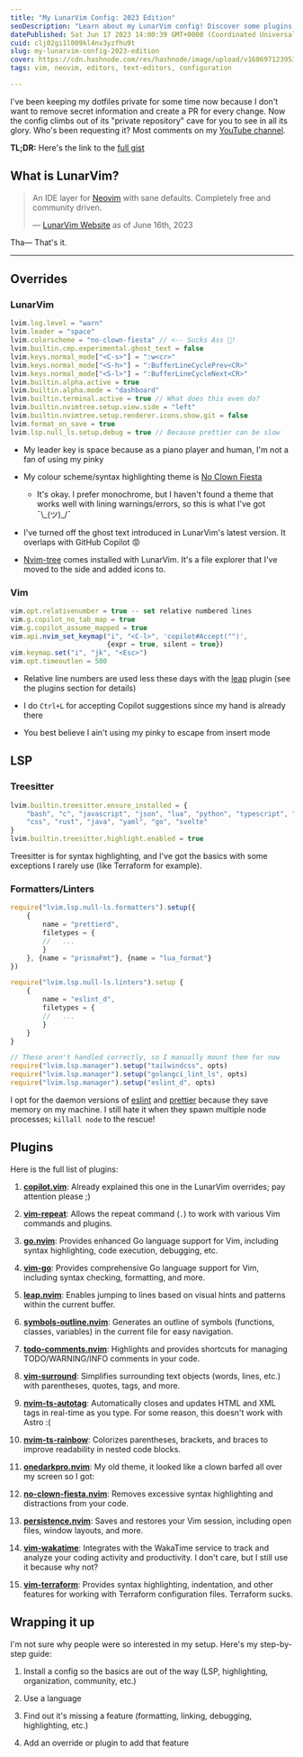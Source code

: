 ```yaml
---
title: "My LunarVim Config: 2023 Edition"
seoDescription: "Learn about my LunarVim config! Discover some plugins, overrides, and tips you can use for your own NeoVim config and dotfiles."
datePublished: Sat Jun 17 2023 14:00:39 GMT+0000 (Coordinated Universal Time)
cuid: clj02gi1l009kl4nv3yzfhu9t
slug: my-lunarvim-config-2023-edition
cover: https://cdn.hashnode.com/res/hashnode/image/upload/v1686971239534/86560bb8-e340-4c65-b8b2-d6ebd94cc64e.jpeg
tags: vim, neovim, editors, text-editors, configuration

---
```


I've been keeping my dotfiles private for some time now because I don't want to remove secret information and create a PR for every change. Now the config climbs out of its "private repository" cave for you to see in all its glory. Who's been requesting it? Most comments on my [YouTube channel](https://www.youtube.com/playlist?list=PL3ZaFz0_yUh7DuP5FoNBG-3CLnoG4nqsh).

**TL;DR:** Here's the link to the [full gist](https://gist.github.com/raheelrjunaid/7c72aa4a2b7ff264abee086bef81fd34#file-config-lua)

## What is LunarVim?

> An IDE layer for [Neovim](https://neovim.io/) with sane defaults. Completely free and community driven.
> 
> — [LunarVim Website](https://www.lunarvim.org/) as of June 16th, 2023

Tha— That's it.

---

## Overrides

### LunarVim

```javascript
lvim.log.level = "warn" 
lvim.leader = "space"
lvim.colorscheme = "no-clown-fiesta" // <-- Sucks Ass 🍑!
lvim.builtin.cmp.experimental.ghost_text = false
lvim.keys.normal_mode["<C-s>"] = ":w<cr>"
lvim.keys.normal_mode["<S-h>"] = ":BufferLineCyclePrev<CR>"
lvim.keys.normal_mode["<S-l>"] = ":BufferLineCycleNext<CR>"
lvim.builtin.alpha.active = true
lvim.builtin.alpha.mode = "dashboard"
lvim.builtin.terminal.active = true // What does this even do?
lvim.builtin.nvimtree.setup.view.side = "left"
lvim.builtin.nvimtree.setup.renderer.icons.show.git = false
lvim.format_on_save = true
lvim.lsp.null_ls.setup.debug = true // Because prettier can be slow
```

* My leader key is space because as a piano player and human, I'm not a fan of using my pinky
    
* My colour scheme/syntax highlighting theme is [No Clown Fiesta](https://github.com/no-clown-fiesta/no-clown-fiesta.nvim)
    
    * It's okay. I prefer monochrome, but I haven't found a theme that works well with lining warnings/errors, so this is what I've got ¯\\\_(ツ)\_/¯
        
* I've turned off the ghost text introduced in LunarVim's latest version. It overlaps with GitHub Copilot 😡
    
* [Nvim-tree](https://github.com/nvim-tree/nvim-tree.lua) comes installed with LunarVim. It's a file explorer that I've moved to the side and added icons to.
    

### Vim

```javascript
vim.opt.relativenumber = true -- set relative numbered lines
vim.g.copilot_no_tab_map = true
vim.g.copilot_assume_mapped = true
vim.api.nvim_set_keymap("i", "<C-l>", 'copilot#Accept("")',
                        {expr = true, silent = true})
vim.keymap.set("i", "jk", "<Esc>")
vim.opt.timeoutlen = 500
```

* Relative line numbers are used less these days with the [leap](https://github.com/ggandor/leap.nvim) plugin (see the plugins section for details)
    
* I do `Ctrl+L` for accepting Copilot suggestions since my hand is already there
    
* You best believe I ain't using my pinky to escape from insert mode
    

## LSP

### Treesitter

```javascript
lvim.builtin.treesitter.ensure_installed = {
    "bash", "c", "javascript", "json", "lua", "python", "typescript", "tsx",
    "css", "rust", "java", "yaml", "go", "svelte"
}
lvim.builtin.treesitter.highlight.enabled = true
```

Treesitter is for syntax highlighting, and I've got the basics with some exceptions I rarely use (like Terraform for example).

### Formatters/Linters

```javascript
require("lvim.lsp.null-ls.formatters").setup({
    {
        name = "prettierd",
        filetypes = {
        //   ...
        }
    }, {name = "prismaFmt"}, {name = "lua_format"}
})

require("lvim.lsp.null-ls.linters").setup {
    {
        name = "eslint_d",
        filetypes = {
        //   ...
        }
    }
}

// These aren't handled correctly, so I manually mount them for now
require("lvim.lsp.manager").setup("tailwindcss", opts)
require("lvim.lsp.manager").setup("golangci_lint_ls", opts)
require("lvim.lsp.manager").setup("eslint_d", opts)
```

I opt for the daemon versions of [eslint](https://github.com/mantoni/eslint_d.js/) and [prettier](https://github.com/fsouza/prettierd) because they save memory on my machine. I still hate it when they spawn multiple node processes; `killall node` to the rescue!

## Plugins

Here is the full list of plugins:

1. [**copilot.vim**](https://github.com/github/copilot.vim): Already explained this one in the LunarVim overrides; pay attention please ;)
    
2. [**vim-repeat**](https://github.com/tpope/vim-repeat): Allows the repeat command (`.`) to work with various Vim commands and plugins.
    
3. [**go.nvim**](https://github.com/ray-x/go.nvim): Provides enhanced Go language support for Vim, including syntax highlighting, code execution, debugging, etc.
    
4. [**vim-go**](https://github.com/fatih/vim-go): Provides comprehensive Go language support for Vim, including syntax checking, formatting, and more.
    
5. [**leap.nvim**](https://github.com/ggandor/leap.nvim): Enables jumping to lines based on visual hints and patterns within the current buffer.
    
6. [**symbols-outline.nvim**](https://github.com/simrat39/symbols-outline.nvim): Generates an outline of symbols (functions, classes, variables) in the current file for easy navigation.
    
7. [**todo-comments.nvim**](https://github.com/folke/todo-comments.nvim): Highlights and provides shortcuts for managing TODO/WARNING/INFO comments in your code.
    
8. [**vim-surround**](https://github.com/tpope/vim-surround): Simplifies surrounding text objects (words, lines, etc.) with parentheses, quotes, tags, and more.
    
9. [**nvim-ts-autotag**](https://github.com/windwp/nvim-ts-autotag): Automatically closes and updates HTML and XML tags in real-time as you type. For some reason, this doesn't work with Astro :(
    
10. [**nvim-ts-rainbow**](https://github.com/p00f/nvim-ts-rainbow): Colorizes parentheses, brackets, and braces to improve readability in nested code blocks.
    
11. [**onedarkpro.nvim**](https://github.com/olimorris/onedarkpro.nvim): My old theme, it looked like a clown barfed all over my screen so I got:
    
12. [**no-clown-fiesta.nvim**](https://github.com/aktersnurra/no-clown-fiesta.nvim): Removes excessive syntax highlighting and distractions from your code.
    
13. [**persistence.nvim**](https://github.com/folke/persistence.nvim): Saves and restores your Vim session, including open files, window layouts, and more.
    
14. [**vim-wakatime**](https://github.com/wakatime/vim-wakatime): Integrates with the WakaTime service to track and analyze your coding activity and productivity. I don't care, but I still use it because why not?
    
15. [**vim-terraform**](https://github.com/hashivim/vim-terraform): Provides syntax highlighting, indentation, and other features for working with Terraform configuration files. Terraform sucks.
    

## Wrapping it up

I'm not sure why people were so interested in my setup. Here's my step-by-step guide:

1. Install a config so the basics are out of the way (LSP, highlighting, organization, community, etc.)
    
2. Use a language
    
3. Find out it's missing a feature (formatting, linking, debugging, highlighting, etc.)
    
4. Add an override or plugin to add that feature